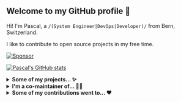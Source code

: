 ## Welcome to my GitHub profile 👋

Hi! I'm Pascal, a `/(System Engineer|DevOps|Developer)/` from Bern, Switzerland.

I like to contribute to open source projects in my free time.

[![Sponsor](https://img.shields.io/static/v1?label=Sponsor&message=%E2%9D%A4&logo=github)](https://github.com/sponsors/paescuj)


[![Pascal's GitHub stats](https://github-readme-stats.vercel.app/api?username=paescuj&show_icons=true&theme=gruvbox&hide_title=true&include_all_commits=true)](https://github.com/anuraghazra/github-readme-stats)


<details><summary><strong>Some of my projects... ✨</strong></summary>

---

[paescuj](https://github.com/paescuj) / [**jaa**](https://github.com/paescuj/jaa)

> Job Application Assistant - Keep track of your ongoing job applications and impress your future employer with a unique way of applying

[![License of jaa](https://img.shields.io/github/license/paescuj/jaa?label=License)](https://github.com/paescuj/jaa)
[![Top language of jaa](https://img.shields.io/github/languages/top/paescuj/jaa)](https://github.com/paescuj/jaa)

---

[paescuj](https://github.com/paescuj) / [**universe**](https://github.com/paescuj/universe)

> My god, it's full of stars

[![License of universe](https://img.shields.io/github/license/paescuj/universe?label=License)](https://github.com/paescuj/universe)
[![Top language of universe](https://img.shields.io/github/languages/top/paescuj/universe)](https://github.com/paescuj/universe)

---

</details>


<details><summary><strong>I'm a co-maintainer of... 👨‍💻</strong></summary>

---

[open-cli-tools](https://github.com/open-cli-tools) / [**concurrently**](https://github.com/open-cli-tools/concurrently)

> Run commands concurrently. Like `npm run watch-js & npm run watch-less` but better.

[![Stars of concurrently on GitHub](https://img.shields.io/github/stars/open-cli-tools/concurrently?label=Stars&logo=github)](https://github.com/open-cli-tools/concurrently)
[![Weekly downloads of concurrently on NPM](https://img.shields.io/npm/dw/concurrently?label=Downloads&logo=npm)](https://www.npmjs.com/package/concurrently)
[![Dependent repos of concurrently](https://img.shields.io/librariesio/dependent-repos/npm/concurrently?label=Dependent%20Repos)](https://github.com/open-cli-tools/concurrently)
[![Top language of concurrently](https://img.shields.io/github/languages/top/open-cli-tools/concurrently)](https://github.com/open-cli-tools/concurrently)

---

[fkirc](https://github.com/fkirc) / [**skip-duplicate-actions**](https://github.com/fkirc/skip-duplicate-actions)

> Save time and cost when using GitHub Actions

[![Stars of skip-duplicate-actions on GitHub](https://img.shields.io/github/stars/fkirc/skip-duplicate-actions?label=Stars&logo=github)](https://github.com/fkirc/skip-duplicate-actions)
[![Top language of skip-duplicate-actions](https://img.shields.io/github/languages/top/fkirc/skip-duplicate-actions)](https://github.com/fkirc/skip-duplicate-actions)

---

</details>


<details><summary><strong>Some of my contributions went to... ❤️</strong></summary>

---

[directus](https://github.com/directus) / [**directus**](https://github.com/directus/directus)

> The Modern Data Stack 🐰 — Directus is an instant REST+GraphQL API and intuitive no-code data collaboration app for any SQL database.

[![Stars of directus on GitHub](https://img.shields.io/github/stars/directus/directus?label=Stars&logo=github)](https://github.com/directus/directus)
[![Weekly downloads of directus on NPM](https://img.shields.io/npm/dw/directus?label=Downloads&logo=npm)](https://www.npmjs.com/package/directus)
[![Top language of directus](https://img.shields.io/github/languages/top/directus/directus)](https://github.com/directus/directus)

---

[iconoir-icons](https://github.com/iconoir-icons) / [**iconoir**](https://github.com/iconoir-icons/iconoir)

> An open source icons library with 1K+ icons, supporting React, React Native, Flutter, CSS, Figma, and Framer.

[![Stars of iconoir on GitHub](https://img.shields.io/github/stars/iconoir-icons/iconoir?label=Stars&logo=github)](https://github.com/iconoir-icons/iconoir)
[![Weekly downloads of iconoir on NPM](https://img.shields.io/npm/dw/iconoir?label=Downloads&logo=npm)](https://www.npmjs.com/package/iconoir)
[![Top language of iconoir](https://img.shields.io/github/languages/top/iconoir-icons/iconoir)](https://github.com/iconoir-icons/iconoir)

---

[chdsbd](https://github.com/chdsbd) / [**kodiak**](https://github.com/chdsbd/kodiak)

> 🔮 A bot to automatically update and merge GitHub PRs

[![Stars of kodiak on GitHub](https://img.shields.io/github/stars/chdsbd/kodiak?label=Stars&logo=github)](https://github.com/chdsbd/kodiak)
[![Top language of kodiak](https://img.shields.io/github/languages/top/chdsbd/kodiak)](https://github.com/chdsbd/kodiak)

---

</details>

